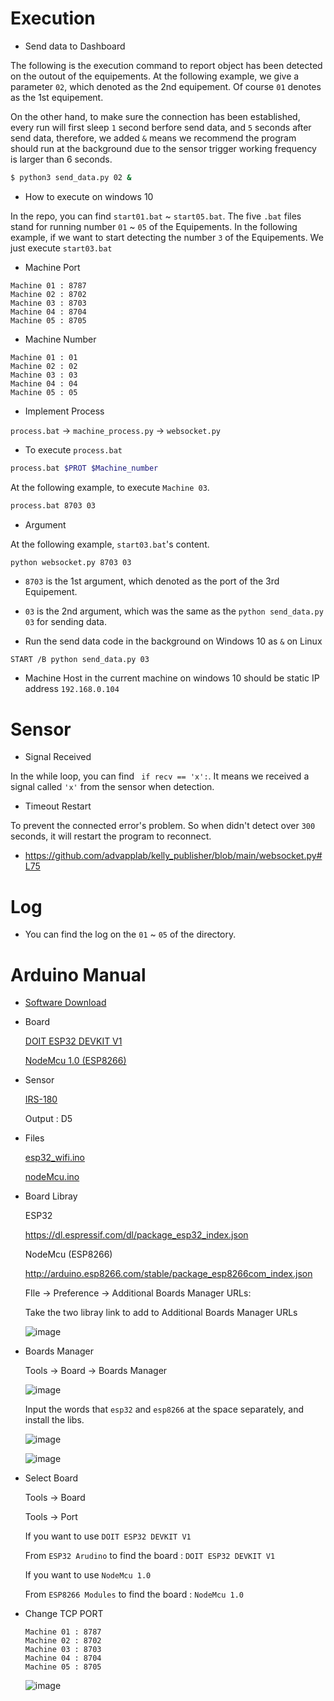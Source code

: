 
# Execution

* Send data to Dashboard

The following is the execution command to report object has been detected on the outout of the equipements. At the following example, we give a parameter `02`, which denoted as the 2nd equipement. Of course `01` denotes as the 1st equipement.

On the other hand, to make sure the connection has been established, every run will first sleep `1` second berfore send data, and `5` seconds after send data, therefore, we added `&` means we recommend the program should run at the background due to the sensor trigger working frequency is larger than 6 seconds.

```sh
$ python3 send_data.py 02 &

```
* How to execute on windows 10

In the repo, you can find `start01.bat`  ~  `start05.bat`. 
The five `.bat` files stand for running number `01`  ~  `05` of the Equipements.
In the following example, if we want to start detecting the number `3` of the Equipements.
We just execute `start03.bat`

* Machine Port

```
Machine 01 : 8787
Machine 02 : 8702
Machine 03 : 8703
Machine 04 : 8704
Machine 05 : 8705
```

* Machine Number

```
Machine 01 : 01
Machine 02 : 02
Machine 03 : 03
Machine 04 : 04
Machine 05 : 05
```

* Implement Process

```process.bat``` -> ```machine_process.py``` -> ```websocket.py```
* To execute ```process.bat```
```sh
process.bat $PROT $Machine_number 
```
At the following example, to execute `Machine 03`.
```sh
process.bat 8703 03 
```
* Argument

At the following example, `start03.bat`'s content.

```sh
python websocket.py 8703 03 
```
* `8703` is the 1st argument, which denoted as the port of the 3rd Equipement.
* `03` is the 2nd argument, which was the same as the `python send_data.py 03` for sending data.

* Run the send data code in the background on Windows 10 as `&` on Linux
```
START /B python send_data.py 03
```
* Machine Host in the current machine on windows 10 should be static IP address `192.168.0.104`

# Sensor

* Signal Received

In the while loop, you can find ` if recv == 'x':`. It means we received a signal called `'x'` from the sensor when detection.

* Timeout Restart

To prevent the connected error's problem. So when didn't detect over `300` seconds, it will restart the program to reconnect. 
* https://github.com/advapplab/kelly_publisher/blob/main/websocket.py#L75

# Log

* You can find the log on the `01` ~ `05` of the directory.

# Arduino Manual

* [Software Download](https://www.arduino.cc/en/software)

* Board

  [DOIT ESP32 DEVKIT V1](http://www.ho-hua.com.tw/products_data.php?pid=16491)

  [NodeMcu 1.0 (ESP8266)](http://www.ho-hua.com.tw/products_data.php?pid=16490)
  
* Sensor 
  
  [IRS-180](http://www.ho-hua.com.tw/products_data.php?pid=15081)
  
  Output : D5
  
* Files
  
  [esp32_wifi.ino](https://github.com/advapplab/kelly_publisher/blob/main/esp32_wifi.ino)
  
  [nodeMcu.ino](https://github.com/advapplab/kelly_publisher/blob/main/nodeMcu.ino)
  
* Board Libray

  ESP32
  
  https://dl.espressif.com/dl/package_esp32_index.json
  
  NodeMcu (ESP8266)
  
  http://arduino.esp8266.com/stable/package_esp8266com_index.json 
  
  FIle -> Preference -> Additional Boards Manager URLs:
  
  Take the two libray link to add to Additional Boards Manager URLs
  
  ![image](https://github.com/advapplab/kelly_publisher/blob/main/image/0.png)
  
* Boards Manager

  Tools -> Board -> Boards Manager
  
  ![image](https://github.com/advapplab/kelly_publisher/blob/main/image/1.png)
  
  Input the words that `esp32` and `esp8266` at the space separately, and install the libs.
  
  ![image](https://github.com/advapplab/kelly_publisher/blob/main/image/2.png)
  
  ![image](https://github.com/advapplab/kelly_publisher/blob/main/image/3.png)

* Select Board

  Tools -> Board 
  
  Tools -> Port
  
  If you want to use `DOIT ESP32 DEVKIT V1`
  
  From `ESP32 Arudino` to find the board : `DOIT ESP32 DEVKIT V1`
  
  If you want to use `NodeMcu 1.0`
  
  From `ESP8266 Modules` to find the board : `NodeMcu 1.0`
  
* Change TCP PORT
  
  ```
  Machine 01 : 8787
  Machine 02 : 8702
  Machine 03 : 8703
  Machine 04 : 8704
  Machine 05 : 8705
  ```
  ![image](https://github.com/advapplab/kelly_publisher/blob/main/image/4.png)


  
  
  
  
  
 

